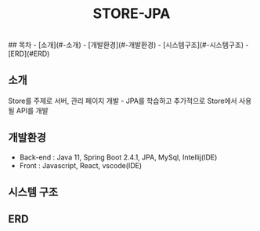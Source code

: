 <h1 align="center"> STORE-JPA </h1> <br>
## 목차
- [소개](#-소개)
- [개발환경](#-개발환경)
- [시스템구조](#-시스템구조)
- [ERD](#ERD)

## 소개
Store를 주제로 서버, 관리 페이지 개발 - JPA를 학습하고 추가적으로 Store에서 사용될 API를 개발

## 개발환경
* Back-end : Java 11, Spring Boot 2.4.1, JPA, MySql, Intellij(IDE)
* Front : Javascript, React, vscode(IDE)

## 시스템 구조

## ERD
